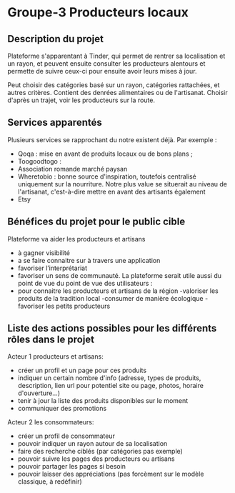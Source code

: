 # Groupe-3 Producteurs locaux

## Description du projet

Plateforme s'apparentant à Tinder, qui permet de rentrer sa localisation et un rayon, et peuvent ensuite consulter les producteurs alentours et permette de suivre ceux-ci pour ensuite avoir leurs mises à jour. 

Peut choisir des catégories basé sur un rayon, catégories rattachées, et autres critères. Contient des denrées alimentaires ou de l'artisanat. Choisir d'après un trajet, voir les producteurs sur la route. 

## Services apparentés
Plusieurs services se rapprochant du notre existent déjà. Par exemple : 
- Qoqa : mise en avant de produits locaux ou de bons plans ; 
- Toogoodtogo : 
- Association romande marché paysan 
- Wheretobio : bonne source d'inspiration, toutefois centralisé uniquement sur la nourriture. Notre plus value se situerait au niveau de l'artisanat, c'est-à-dire mettre en avant des artisants également 
- Etsy


##  Bénéfices du projet pour le public cible
Plateforme va aider les producteurs et artisans 
- à gagner visibilité
-  a se faire connaitre sur à travers une application
- favoriser l’interprétariat
- favoriser un sens de communauté.
La plateforme serait utile aussi du point de vue du point de vue des utilisateurs :
- pour connaitre les producteurs et artisans de la région
-valoriser les produits de la tradition local
-consumer de manière écologique 
-favoriser les petits producteurs


## Liste des actions possibles pour les différents rôles dans le projet

Acteur 1 producteurs et artisans:
- créer un profil et un page pour ces produits
- indiquer un certain nombre d'info (adresse, types de produits, description, lien url pour potentiel site ou page, photos, horaire d'ouverture…)
- tenir à jour la liste des produits disponibles sur le moment 
- communiquer des promotions 

Acteur 2 les consommateurs:
- créer un profil de consommateur
- pouvoir indiquer un rayon autour de sa localisation 
- faire des recherche ciblés (par catégories pas exemple)
- pouvoir suivre les pages des producteurs ou artisans
- pouvoir partager les pages si besoin
- pouvoir laisser des appréciations (pas forcèment sur le modèle classique, à redéfinir)

